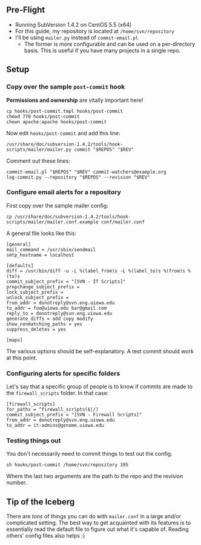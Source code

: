 Pre-Flight
----------

-   Running SubVersion 1.4.2 on CentOS 5.5 (x64)
-   For this guide, my repository is located at `/home/svn/repository`
-   I'll be using `mailer.py` instead of `commit-email.pl`
    -   The former is more configurable and can be used on a
        per-directory basis. This is useful if you have many projects in
        a single repo.

Setup
-----

### Copy over the sample `post-commit` hook

**Permissions and ownership** are vitally important here!

    cp hooks/post-commit.tmpl hooks/post-commit  
    chmod 770 hooks/post-commit  
    chown apache:apache hooks/post-commit

Now edit `hooks/post-commit` and add this line:

    /usr/share/doc/subversion-1.4.2/tools/hook-scripts/mailer/mailer.py commit "$REPOS" "$REV"

Comment out these lines:

    commit-email.pl "$REPOS" "$REV" commit-watchers@example.org  
    log-commit.py --repository "$REPOS" --revision "$REV"

### Configure email alerts for a repository

First copy over the sample mailer config:

    cp /usr/share/doc/subversion-1.4.2/tools/hook-scripts/mailer/mailer.conf.example conf/mailer.conf

A general file looks like this:

    [general]  
    mail_command = /usr/sbin/sendmail  
    smtp_hostname = localhost  
      
    [defaults]  
    diff = /usr/bin/diff -u -L %(label_from)s -L %(label_to)s %(from)s %(to)s  
    commit_subject_prefix = "[SVN - IT Scripts]"  
    propchange_subject_prefix =  
    lock_subject_prefix =  
    unlock_subject_prefix =  
    from_addr = donotreply@svn.eng.uiowa.edu  
    to_addr = foo@uiowa.edu bar@gmail.com  
    reply_to = donotreply@svn.eng.uiowa.edu  
    generate_diffs = add copy modify  
    show_nonmatching_paths = yes  
    suppress_deletes = yes  
        
    [maps]

The various options should be self-explanatory. A test commit should
work at this point.

### Configuring alerts for specific folders

Let's say that a specific group of people is to know if commits are made
to the `firewall_scripts` folder. In that case:

    [firewall_scripts]  
    for_paths = ^firewall_scripts($|/)  
    commit_subject_prefix = "[SVN - Firewall Scripts]"  
    from_addr = donotreply@svn.eng.uiowa.edu  
    to_addr = it-admins@genome.uiowa.edu

### Testing things out

You don't necessarily need to commit things to test out the config.

    sh hooks/post-commit /home/svn/repository 195

Where the last two arguments are the path to the repo and the revision
number.

Tip of the Iceberg
------------------

There are *tons* of things you can do with `mailer.conf` in a large
and/or complicated setting. The best way to get acquainted with its
features is to essentially read the default file to figure out what it's
capable of. Reading others' config files also helps :)
